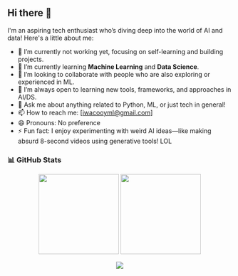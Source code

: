## Hi there 👋

I'm an aspiring tech enthusiast who’s diving deep into the world of AI and data! Here's a little about me:

- 🔭 I’m currently not working yet, focusing on self-learning and building projects.
- 🌱 I’m currently learning **Machine Learning** and **Data Science**.
- 👯 I’m looking to collaborate with people who are also exploring or experienced in ML.
- 🤔 I’m always open to learning new tools, frameworks, and approaches in AI/DS.
- 💬 Ask me about anything related to Python, ML, or just tech in general!
- 📫 How to reach me: [iwacooyml@gmail.com]
- 😄 Pronouns: No preference
- ⚡ Fun fact: I enjoy experimenting with weird AI ideas—like making absurd 8-second videos using generative tools! LOL



### 📊 GitHub Stats

<p align="center">
  <img height="180em" src="https://github-readme-stats-eight-theta.vercel.app/api?username=iwacooy&show_icons=true&theme=algolia&include_all_commits=true&count_private=true"/>
  <img height="180em" src="https://github-readme-stats-eight-theta.vercel.app/api/top-langs/?username=iwacooy&layout=compact&theme=algolia"/>
</p>

<!-- Optional: Add GitHub streaks -->
<p align="center">
  <img src="https://streak-stats.demolab.com?user=iwacooy&theme=algolia&hide_border=true" />
</p>
